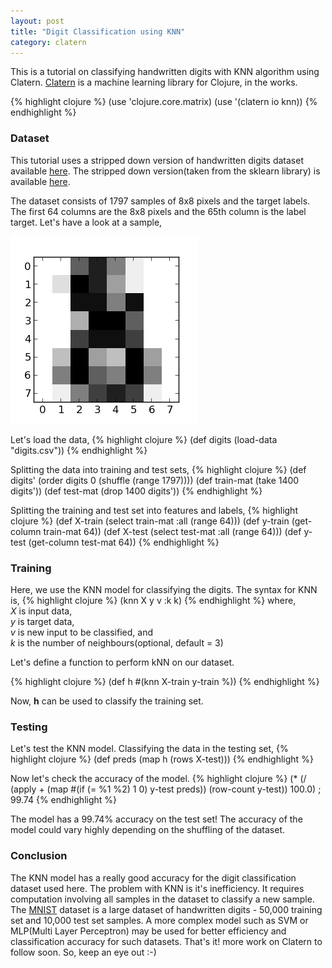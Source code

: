 ```yaml
---
layout: post
title: "Digit Classification using KNN"
category: clatern
---
```


This is a tutorial on classifying handwritten digits with KNN algorithm using Clatern. [Clatern](https://github.com/rinuboney/clatern) is a machine learning library for Clojure, in the works.

{% highlight  clojure %}
(use 'clojure.core.matrix)
(use '(clatern io knn))
{% endhighlight %}

### Dataset

This tutorial uses a stripped down version of handwritten digits dataset available [here](http://archive.ics.uci.edu/ml/datasets/Pen-Based+Recognition+of+Handwritten+Digits). The stripped down version(taken from the sklearn library) is available [here](https://github.com/scikit-learn/scikit-learn/raw/master/sklearn/datasets/data/digits.csv.gz). 

The dataset consists of 1797 samples of 8x8 pixels and the target labels. The first 64 columns are the 8x8 pixels and the 65th column is the label target. Let's have a look at a sample,

![digit](/img/plot_digit.png) 

Let's load the data,
{% highlight  clojure %}
(def digits (load-data "digits.csv"))
{% endhighlight %}

Splitting the data into training and test sets,
{% highlight  clojure %}
(def digits' (order digits 0 (shuffle (range 1797))))
(def train-mat (take 1400 digits'))
(def test-mat (drop 1400 digits'))
{% endhighlight %}

Splitting the training and test set into features and labels,
{% highlight  clojure %}
(def X-train (select train-mat :all (range 64)))
(def y-train (get-column train-mat 64))
(def X-test (select test-mat :all (range 64)))
(def y-test (get-column test-mat 64))
{% endhighlight %}
### Training

Here, we use the KNN model for classifying the digits. The syntax for KNN is,
{% highlight  clojure %}
(knn X y v :k k)
{% endhighlight %}
where,  
*X* is input data,  
*y* is target data,  
*v* is new input to be classified, and  
*k* is the number of neighbours(optional, default = 3)

Let's define a function to perform kNN on our dataset.

{% highlight  clojure %}
(def h #(knn X-train y-train %))
{% endhighlight %}

Now, **h** can be used to classify the training set.

### Testing

Let's test the KNN model. Classifying the data in the testing set, 
{% highlight  clojure %}
(def preds (map h (rows X-test)))
{% endhighlight %}

Now let's check the accuracy of the model.
{% highlight  clojure %}
(* (/ (apply + (map #(if (= %1 %2) 1 0) y-test preds)) 
      (row-count y-test))
   100.0)
; 99.74
{% endhighlight %}

The model has a 99.74% accuracy on the test set! The accuracy of the model could vary highly depending on the shuffling of the dataset.

### Conclusion

The KNN model has a really good accuracy for the digit classification dataset used here. The problem with KNN is it's inefficiency. It requires  computation involving all samples in the dataset to classify a new sample. The [MNIST](http://yann.lecun.com/exdb/mnist/) dataset is a large dataset of handwritten digits - 50,000 training set and 10,000 test set samples. A more complex model such as SVM or MLP(Multi Layer Perceptron) may be used for better efficiency and classification accuracy for such datasets. That's it! more work on Clatern to follow soon. So, keep an eye out :-)
